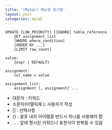 ```yaml
---
title: '[MySql] 매뉴얼 표기법'
layout: post
categories: mysql
---
```


```mysql
UPDATE [LOW_PRIORITY] [IGNORE] table_reference
    SET assignment_list
    [WHERE where_condition]
    [ORDER BY ...]
    [LIMIT row_count]

value:
    {expr | DEFAULT}

assignment:
    col_name = value

assignment_list:
    assignment [, assignment] ...
```

- 대문자 : 키워드
- 소문자(이탤릭체 ): 사용자가 작성
- [] : 선택사항
- {} : 괄호 내의 아이템중 반드시 하나를 사용해야 함
- ... : 앞에 명시된 키워드나 표현식이 반복될 수 있음
